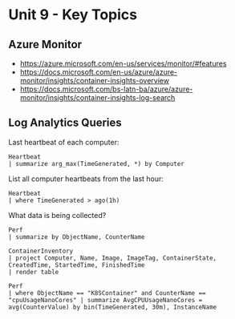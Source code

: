 # Unit 9 - Key Topics

## Azure Monitor

- https://azure.microsoft.com/en-us/services/monitor/#features
- https://docs.microsoft.com/en-us/azure/azure-monitor/insights/container-insights-overview
- https://docs.microsoft.com/bs-latn-ba/azure/azure-monitor/insights/container-insights-log-search

## Log Analytics Queries

Last heartbeat of each computer:
```
Heartbeat
| summarize arg_max(TimeGenerated, *) by Computer
```

List all computer heartbeats from the last hour:
```
Heartbeat
| where TimeGenerated > ago(1h)
```

What data is being collected? 
```
Perf
| summarize by ObjectName, CounterName
```

```
ContainerInventory
| project Computer, Name, Image, ImageTag, ContainerState, CreatedTime, StartedTime, FinishedTime
| render table
```

```
Perf
| where ObjectName == "K8SContainer" and CounterName == "cpuUsageNanoCores" | summarize AvgCPUUsageNanoCores = avg(CounterValue) by bin(TimeGenerated, 30m), InstanceName
```
